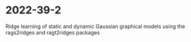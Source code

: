 # 2022-39-2
Ridge learning of static and dynamic Gaussian graphical models using the rags2ridges and ragt2ridges packages
